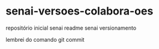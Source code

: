# senai-versoes-colabora-oes
repositório inicial senai
readme
senai versionamento

lembrei do comando git commit


